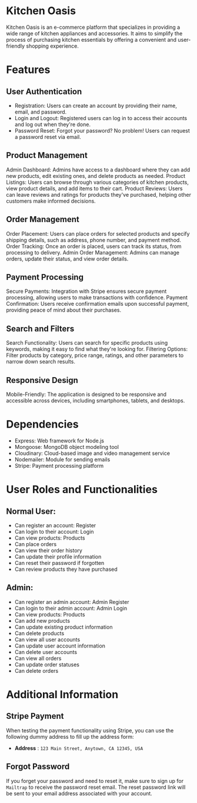 # Kitchen Oasis


Kitchen Oasis is an e-commerce platform that specializes in providing a wide range of kitchen appliances and accessories. It aims to simplify the process of purchasing kitchen essentials by offering a convenient and user-friendly shopping experience.


# Features

## User Authentication

- Registration: Users can create an account by providing their name, email, and password.
- Login and Logout: Registered users can log in to access their accounts and log out when they're done.
- Password Reset: Forgot your password? No problem! Users can request a password reset via email.

  
## Product Management
Admin Dashboard: Admins have access to a dashboard where they can add new products, edit existing ones, and delete products as needed.
Product Listings: Users can browse through various categories of kitchen products, view product details, and add items to their cart.
Product Reviews: Users can leave reviews and ratings for products they've purchased, helping other customers make informed decisions.

## Order Management
Order Placement: Users can place orders for selected products and specify shipping details, such as address, phone number, and payment method.
Order Tracking: Once an order is placed, users can track its status, from processing to delivery.
Admin Order Management: Admins can manage orders, update their status, and view order details.


## Payment Processing
Secure Payments: Integration with Stripe ensures secure payment processing, allowing users to make transactions with confidence.
Payment Confirmation: Users receive confirmation emails upon successful payment, providing peace of mind about their purchases.


## Search and Filters
Search Functionality: Users can search for specific products using keywords, making it easy to find what they're looking for.
Filtering Options: Filter products by category, price range, ratings, and other parameters to narrow down search results.


## Responsive Design
Mobile-Friendly: The application is designed to be responsive and accessible across devices, including smartphones, tablets, and desktops.



# Dependencies

- Express: Web framework for Node.js
- Mongoose: MongoDB object modeling tool
- Cloudinary: Cloud-based image and video management service
- Nodemailer: Module for sending emails
- Stripe: Payment processing platform


  
# User Roles and Functionalities


## Normal User:

- Can register an account: Register
- Can login to their account: Login
- Can view products: Products
- Can place orders
- Can view their order history
- Can update their profile information
- Can reset their password if forgotten
- Can review products they have purchased

  
## Admin:

- Can register an admin account: Admin Register
- Can login to their admin account: Admin Login
- Can view products: Products
- Can add new products
- Can update existing product information
- Can delete products
- Can view all user accounts
- Can update user account information
- Can delete user accounts
- Can view all orders
- Can update order statuses
- Can delete orders



# Additional Information


## Stripe Payment
When testing the payment functionality using Stripe, you can use the following dummy address to fill up the address form:

 - **Address** : `123 Main Street, Anytown, CA 12345, USA`

## Forgot Password
If you forget your password and need to reset it, make sure to sign up for `Mailtrap` to receive the password reset email. The reset password link will be sent to your email address associated with your account.
